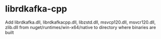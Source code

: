 # librdkafka-cpp
Add librdkafka.dll, librdkafkacpp.dll, libzstd.dll, msvcp120.dll, msvcr120.dll, zlib.dll from nuget/runtimes/win-x64/native to directory where binaries are built
